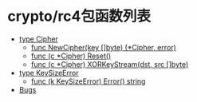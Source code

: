 # crypto/rc4包函数列表

- [type Cipher](Cipher.md) 
	- [func NewCipher(key []byte) (*Cipher, error)](NewCipher.md) 
	- [func (c *Cipher) Reset()](Reset.md)
	- [func (c *Cipher) XORKeyStream(dst, src []byte)](XORKeyStream.md)
- [type KeySizeError](KeySizeError.md)
	- [func (k KeySizeError) Error() string](KeySizeError.Error.md)
- [Bugs](Bugs.md)